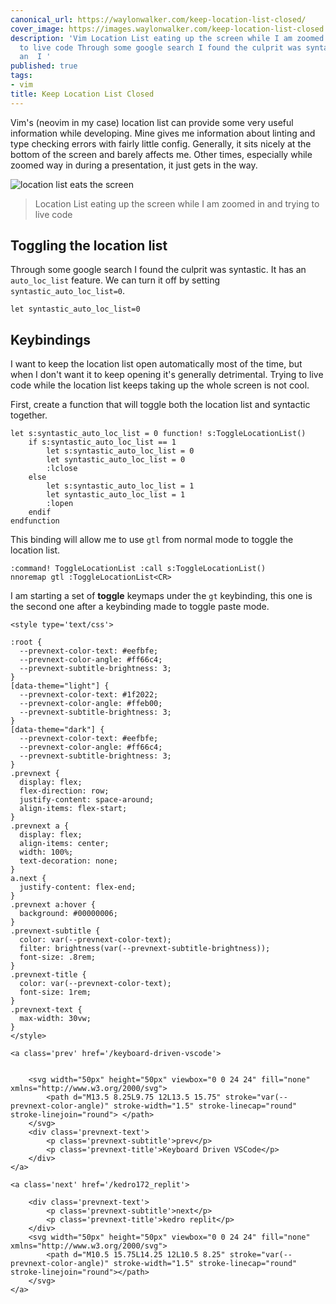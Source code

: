 ```yaml
---
canonical_url: https://waylonwalker.com/keep-location-list-closed/
cover_image: https://images.waylonwalker.com/keep-location-list-closed.png
description: 'Vim Location List eating up the screen while I am zoomed in and trying
  to live code Through some google search I found the culprit was syntastic.  It has
  an  I '
published: true
tags:
- vim
title: Keep Location List Closed
---
```


Vim's (neovim in my case) location list can provide some very useful information while developing.  Mine gives me information about linting and type checking errors with fairly little config.  Generally, it sits nicely at the bottom of the screen and barely affects me.  Other times, especially while zoomed way in during a presentation, it just gets in the way.

![location list eats the screen](https://images.waylonwalker.com/location-list-eats-screen.png)

> Location List eating up the screen while I am zoomed in and trying to live code

## Toggling the location list

Through some google search I found the culprit was syntastic.  It has an `auto_loc_list` feature.  We can turn it off by setting
`syntastic_auto_loc_list=0`.

``` vim
let syntastic_auto_loc_list=0
```

## Keybindings

I want to keep the location list open automatically most of the time, but when I don't want it to keep opening it's generally detrimental.  Trying to live code while the location list keeps taking up the whole screen is not cool.


First, create a function that will toggle both the location list and syntactic together.

``` vim
let s:syntastic_auto_loc_list = 0 function! s:ToggleLocationList()
    if s:syntastic_auto_loc_list == 1
        let s:syntastic_auto_loc_list = 0
        let syntastic_auto_loc_list = 0
        :lclose
    else
        let s:syntastic_auto_loc_list = 1
        let syntastic_auto_loc_list = 1
        :lopen
    endif
endfunction
```

This binding will allow me to use `gtl` from normal mode to toggle the location list.

``` vim
:command! ToggleLocationList :call s:ToggleLocationList()
nnoremap gtl :ToggleLocationList<CR>
```

I am starting a set of **toggle** keymaps under the `gt` keybinding, this one is the second one after a keybinding made to toggle paste mode.
<div class='prevnext'>

    <style type='text/css'>

    :root {
      --prevnext-color-text: #eefbfe;
      --prevnext-color-angle: #ff66c4;
      --prevnext-subtitle-brightness: 3;
    }
    [data-theme="light"] {
      --prevnext-color-text: #1f2022;
      --prevnext-color-angle: #ffeb00;
      --prevnext-subtitle-brightness: 3;
    }
    [data-theme="dark"] {
      --prevnext-color-text: #eefbfe;
      --prevnext-color-angle: #ff66c4;
      --prevnext-subtitle-brightness: 3;
    }
    .prevnext {
      display: flex;
      flex-direction: row;
      justify-content: space-around;
      align-items: flex-start;
    }
    .prevnext a {
      display: flex;
      align-items: center;
      width: 100%;
      text-decoration: none;
    }
    a.next {
      justify-content: flex-end;
    }
    .prevnext a:hover {
      background: #00000006;
    }
    .prevnext-subtitle {
      color: var(--prevnext-color-text);
      filter: brightness(var(--prevnext-subtitle-brightness));
      font-size: .8rem;
    }
    .prevnext-title {
      color: var(--prevnext-color-text);
      font-size: 1rem;
    }
    .prevnext-text {
      max-width: 30vw;
    }
    </style>
    
    <a class='prev' href='/keyboard-driven-vscode'>
    

        <svg width="50px" height="50px" viewbox="0 0 24 24" fill="none" xmlns="http://www.w3.org/2000/svg">
            <path d="M13.5 8.25L9.75 12L13.5 15.75" stroke="var(--prevnext-color-angle)" stroke-width="1.5" stroke-linecap="round" stroke-linejoin="round"> </path>
        </svg>
        <div class='prevnext-text'>
            <p class='prevnext-subtitle'>prev</p>
            <p class='prevnext-title'>Keyboard Driven VSCode</p>
        </div>
    </a>
    
    <a class='next' href='/kedro172_replit'>
    
        <div class='prevnext-text'>
            <p class='prevnext-subtitle'>next</p>
            <p class='prevnext-title'>kedro replit</p>
        </div>
        <svg width="50px" height="50px" viewbox="0 0 24 24" fill="none" xmlns="http://www.w3.org/2000/svg">
            <path d="M10.5 15.75L14.25 12L10.5 8.25" stroke="var(--prevnext-color-angle)" stroke-width="1.5" stroke-linecap="round" stroke-linejoin="round"></path>
        </svg>
    </a>
  </div>